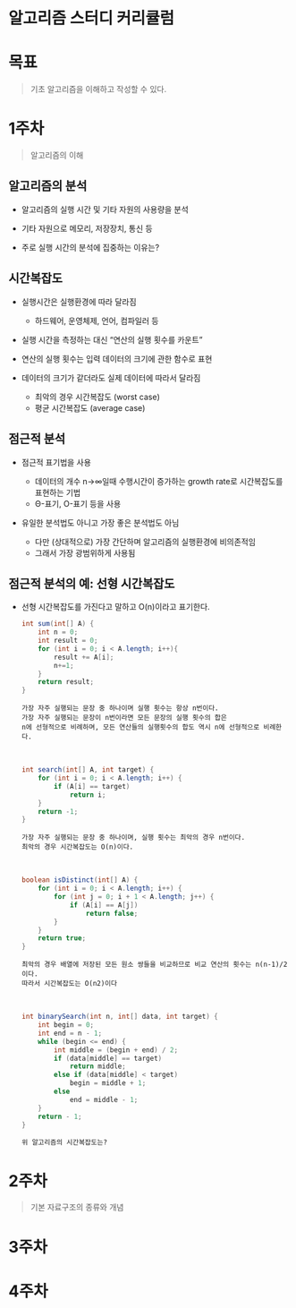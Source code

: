 # 알고리즘 스터디 커리큘럼

# 목표
> 기초 알고리즘을 이해하고 작성할 수 있다.

# 1주차
> 알고리즘의 이해

## 알고리즘의 분석
- 알고리즘의 실행 시간 및 기타 자원의 사용량을 분석

- 기타 자원으로 메모리, 저장장치, 통신 등

- 주로 실행 시간의 분석에 집중하는 이유는?

## 시간복잡도
- 실행시간은 실행환경에 따라 달라짐
  - 하드웨어, 운영체제, 언어, 컴파일러 등

- 실행 시간을 측정하는 대신 “연산의 실행 횟수를 카운트”

- 연산의 실행 횟수는 입력 데이터의 크기에 관한 함수로 표현

- 데이터의 크기가 같더라도 실제 데이터에 따라서 달라짐
  - 최악의 경우 시간복잡도 (worst case)
  - 평균 시간복잡도 (average case)

## 점근적 분석
- 점근적 표기법을 사용
  - 데이터의 개수 n→∞일때 수행시간이 증가하는 growth rate로 시간복잡도를 표현하는 기법
  - Θ-표기, Ο-표기 등을 사용

- 유일한 분석법도 아니고 가장 좋은 분석법도 아님
  - 다만 (상대적으로) 가장 간단하며 알고리즘의 실행환경에 비의존적임
  - 그래서 가장 광범위하게 사용됨

## 점근적 분석의 예: 선형 시간복잡도
- 선형 시간복잡도를 가진다고 말하고 O(n)이라고 표기한다.
    ```java
    int sum(int[] A) {
        int n = 0;
        int result = 0;
        for (int i = 0; i < A.length; i++){
            result += A[i];
            n+=1;
        }
        return result;
    }
    ```
    ```
    가장 자주 실행되는 문장 중 하나이며 실행 횟수는 항상 n번이다.
    가장 자주 실행되는 문장이 n번이라면 모든 문장의 실행 횟수의 합은
    n에 선형적으로 비례하며, 모든 연산들의 실행횟수의 합도 역시 n에 선형적으로 비례한다.
    ```

    <br>

    ```java
    int search(int[] A, int target) {
        for (int i = 0; i < A.length; i++) {
            if (A[i] == target)
                return i;
        }
        return -1;
    }
    ```
    ```
    가장 자주 실행되는 문장 중 하나이며, 실행 횟수는 최악의 경우 n번이다.
    최악의 경우 시간복잡도는 O(n)이다.
    ```

    <br>

    ```java
    boolean isDistinct(int[] A) {
        for (int i = 0; i < A.length; i++) {
            for (int j = 0; i + 1 < A.length; j++) {
                if (A[i] == A[j])
                    return false;
            }
        }
        return true;
    }
    ```
    ```
    최악의 경우 배열에 저장된 모든 원소 쌍들을 비교하므로 비교 연산의 횟수는 n(n-1)/2이다.
    따라서 시간복잡도는 O(n2)이다
    ```

    <br>

    ```java
    int binarySearch(int n, int[] data, int target) {
        int begin = 0;
        int end = n - 1;
        while (begin <= end) {
            int middle = (begin + end) / 2;
            if (data[middle] == target)
                return middle;
            else if (data[middle] < target)
                begin = middle + 1;
            else
                end = middle - 1;
        }
        return - 1;
    }
    ```
    ```
    위 알고리즘의 시간복잡도는?
    ```

# 2주차
> 기본 자료구조의 종류와 개념

# 3주차
> 

# 4주차
> 